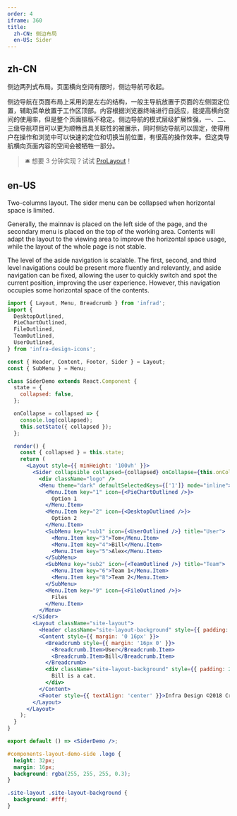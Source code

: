 ```yaml
---
order: 4
iframe: 360
title:
  zh-CN: 侧边布局
  en-US: Sider
---
```


## zh-CN

侧边两列式布局。页面横向空间有限时，侧边导航可收起。

侧边导航在页面布局上采用的是左右的结构，一般主导航放置于页面的左侧固定位置，辅助菜单放置于工作区顶部。内容根据浏览器终端进行自适应，能提高横向空间的使用率，但是整个页面排版不稳定。侧边导航的模式层级扩展性强，一、二、三级导航项目可以更为顺畅且具关联性的被展示，同时侧边导航可以固定，使得用户在操作和浏览中可以快速的定位和切换当前位置，有很高的操作效率。但这类导航横向页面内容的空间会被牺牲一部分。

> 🛎️ 想要 3 分钟实现？试试 [ProLayout](https://procomponents.ant.design/components/layout)！

## en-US

Two-columns layout. The sider menu can be collapsed when horizontal space is limited.

Generally, the mainnav is placed on the left side of the page, and the secondary menu is placed on the top of the working area. Contents will adapt the layout to the viewing area to improve the horizontal space usage, while the layout of the whole page is not stable.

The level of the aside navigation is scalable. The first, second, and third level navigations could be present more fluently and relevantly, and aside navigation can be fixed, allowing the user to quickly switch and spot the current position, improving the user experience. However, this navigation occupies some horizontal space of the contents.

```jsx
import { Layout, Menu, Breadcrumb } from 'infrad';
import {
  DesktopOutlined,
  PieChartOutlined,
  FileOutlined,
  TeamOutlined,
  UserOutlined,
} from 'infra-design-icons';

const { Header, Content, Footer, Sider } = Layout;
const { SubMenu } = Menu;

class SiderDemo extends React.Component {
  state = {
    collapsed: false,
  };

  onCollapse = collapsed => {
    console.log(collapsed);
    this.setState({ collapsed });
  };

  render() {
    const { collapsed } = this.state;
    return (
      <Layout style={{ minHeight: '100vh' }}>
        <Sider collapsible collapsed={collapsed} onCollapse={this.onCollapse}>
          <div className="logo" />
          <Menu theme="dark" defaultSelectedKeys={['1']} mode="inline">
            <Menu.Item key="1" icon={<PieChartOutlined />}>
              Option 1
            </Menu.Item>
            <Menu.Item key="2" icon={<DesktopOutlined />}>
              Option 2
            </Menu.Item>
            <SubMenu key="sub1" icon={<UserOutlined />} title="User">
              <Menu.Item key="3">Tom</Menu.Item>
              <Menu.Item key="4">Bill</Menu.Item>
              <Menu.Item key="5">Alex</Menu.Item>
            </SubMenu>
            <SubMenu key="sub2" icon={<TeamOutlined />} title="Team">
              <Menu.Item key="6">Team 1</Menu.Item>
              <Menu.Item key="8">Team 2</Menu.Item>
            </SubMenu>
            <Menu.Item key="9" icon={<FileOutlined />}>
              Files
            </Menu.Item>
          </Menu>
        </Sider>
        <Layout className="site-layout">
          <Header className="site-layout-background" style={{ padding: 0 }} />
          <Content style={{ margin: '0 16px' }}>
            <Breadcrumb style={{ margin: '16px 0' }}>
              <Breadcrumb.Item>User</Breadcrumb.Item>
              <Breadcrumb.Item>Bill</Breadcrumb.Item>
            </Breadcrumb>
            <div className="site-layout-background" style={{ padding: 24, minHeight: 360 }}>
              Bill is a cat.
            </div>
          </Content>
          <Footer style={{ textAlign: 'center' }}>Infra Design ©2018 Created by Ant UED</Footer>
        </Layout>
      </Layout>
    );
  }
}

export default () => <SiderDemo />;
```

```css
#components-layout-demo-side .logo {
  height: 32px;
  margin: 16px;
  background: rgba(255, 255, 255, 0.3);
}

.site-layout .site-layout-background {
  background: #fff;
}
```

<style>
  [data-theme="dark"] .site-layout .site-layout-background {
    background: #141414;
  }
</style>
